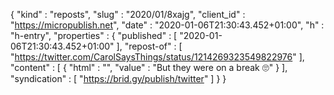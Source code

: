 {
  "kind" : "reposts",
  "slug" : "2020/01/8xajg",
  "client_id" : "https://micropublish.net",
  "date" : "2020-01-06T21:30:43.452+01:00",
  "h" : "h-entry",
  "properties" : {
    "published" : [ "2020-01-06T21:30:43.452+01:00" ],
    "repost-of" : [ "https://twitter.com/CarolSaysThings/status/1214269323549822976" ],
    "content" : [ {
      "html" : "",
      "value" : "But they were on a break 🙄"
    } ],
    "syndication" : [ "https://brid.gy/publish/twitter" ]
  }
}
